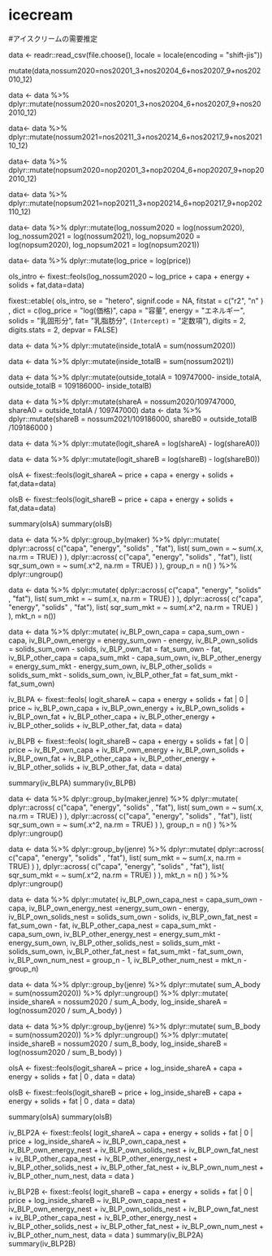 # icecream
#アイスクリームの需要推定

data <- readr::read_csv(file.choose(), locale = locale(encoding = "shift-jis"))

mutate(data,nossum2020=nos20201_3+nos20204_6+nos20207_9+nos202010_12)

data <-
  data %>%
  dplyr::mutate(nossum2020=nos20201_3+nos20204_6+nos20207_9+nos202010_12)

data<-
  data %>%
  dplyr::mutate(nossum2021=nos20211_3+nos20214_6+nos20217_9+nos202110_12)


data<-
  data %>%
  dplyr::mutate(nopsum2020=nop20201_3+nop20204_6+nop20207_9+nop202010_12)

data<-
  data %>%
  dplyr::mutate(nopsum2021=nop20211_3+nop20214_6+nop20217_9+nop202110_12)

data<-
  data %>%
  dplyr::mutate(log_nossum2020 = log(nossum2020),
                log_nossum2021 = log(nossum2021),
                log_nopsum2020 = log(nopsum2020),
                log_nopsum2021 = log(nopsum2021))

data<-
  data %>%
  dplyr::mutate(log_price = log(price))


ols_intro <-
  fixest::feols(log_nossum2020 ~ log_price + capa + energy + solids + fat,data=data)

fixest::etable( ols_intro, 
                se = "hetero",
                signif.code = NA, 
                fitstat = c("r2", "n" ) , 
                dict = c(log_price = "log(価格)",
                         capa = "容量",
                         energy = "エネルギー",
                         solids = "乳固形分",
                         fat= "乳脂肪分",
                         `(Intercept)` = "定数項"),
                digits = 2,
                digits.stats = 2,
                depvar = FALSE)

data <-
  data %>%
  dplyr::mutate(inside_totalA = sum(nossum2020)) 

data <-
  data %>%
  dplyr::mutate(inside_totalB = sum(nossum2021)) 

data <-
  data %>%
  dplyr::mutate(outside_totalA = 109747000- inside_totalA,
                outside_totalB = 109186000- inside_totalB)

data <-
  data %>%
  dplyr::mutate(shareA =  nossum2020/109747000,
                shareA0 = outside_totalA / 109747000) 
data <-
  data %>%  
  dplyr::mutate(shareB =  nossum2021/109186000,
                shareB0 = outside_totalB /109186000 )

data <-
  data %>%
  dplyr::mutate(logit_shareA = log(shareA) - log(shareA0))

data <-
  data %>%
  dplyr::mutate(logit_shareB = log(shareB) - log(shareB0))

olsA <-
  fixest::feols(logit_shareA ~ price + capa + energy + solids + fat,data=data)

olsB <-
  fixest::feols(logit_shareB ~ price + capa + energy + solids + fat,data=data)

summary(olsA)
summary(olsB)

data <-
  data %>%
  dplyr::group_by(maker) %>%
  dplyr::mutate(
    dplyr::across( c("capa", "energy", "solids" , "fat"),
                   list( sum_own = ~ sum(.x, na.rm = TRUE) )   ),
    dplyr::across( c("capa", "energy", "solids" , "fat"),
                   list( sqr_sum_own = ~ sum(.x^2, na.rm = TRUE) ) ),
    group_n = n()
  ) %>%
  dplyr::ungroup()

data <- 
  data %>% 
  dplyr::mutate( 
    dplyr::across( c("capa", "energy", "solids" , "fat"),
                   list( sum_mkt = ~ sum(.x, na.rm = TRUE) )  ),
    dplyr::across( c("capa", "energy", "solids" , "fat"),
                   list( sqr_sum_mkt = ~ sum(.x^2, na.rm = TRUE) )    ),
    mkt_n = n())

data <- 
  data %>% 
  dplyr::mutate(
    iv_BLP_own_capa = capa_sum_own - capa,
    iv_BLP_own_energy = energy_sum_own - energy,
    iv_BLP_own_solids = solids_sum_own - solids,
    iv_BLP_own_fat = fat_sum_own - fat,
    iv_BLP_other_capa = capa_sum_mkt - capa_sum_own,
    iv_BLP_other_energy = energy_sum_mkt - energy_sum_own,
    iv_BLP_other_solids = solids_sum_mkt - solids_sum_own,
    iv_BLP_other_fat = fat_sum_mkt - fat_sum_own) 

iv_BLPA <-
  fixest::feols(
    logit_shareA ~ capa + energy + solids + fat | 0 |
      price ~ iv_BLP_own_capa + iv_BLP_own_energy + iv_BLP_own_solids + iv_BLP_own_fat + 
      iv_BLP_other_capa + iv_BLP_other_energy + iv_BLP_other_solids + iv_BLP_other_fat,
    data = data)

iv_BLPB <-
  fixest::feols(
    logit_shareB ~ capa + energy + solids + fat | 0 |
      price ~ iv_BLP_own_capa + iv_BLP_own_energy + iv_BLP_own_solids + iv_BLP_own_fat + 
      iv_BLP_other_capa + iv_BLP_other_energy + iv_BLP_other_solids + iv_BLP_other_fat,
    data = data)

summary(iv_BLPA)
summary(iv_BLPB)

data <-
  data %>%
  dplyr::group_by(maker,jenre) %>%
  dplyr::mutate(
    dplyr::across( c("capa", "energy", "solids" , "fat"),
                   list( sum_own = ~ sum(.x, na.rm = TRUE) )   ),
    dplyr::across( c("capa", "energy", "solids" , "fat"),
                   list( sqr_sum_own = ~ sum(.x^2, na.rm = TRUE) ) ),
    group_n = n()
  ) %>%
  dplyr::ungroup()

data <- 
  data %>% 
  dplyr::group_by(jenre) %>%
  dplyr::mutate( 
    dplyr::across( c("capa", "energy", "solids" , "fat"),
                   list( sum_mkt = ~ sum(.x, na.rm = TRUE) )  ),
    dplyr::across( c("capa", "energy", "solids" , "fat"),
                   list( sqr_sum_mkt = ~ sum(.x^2, na.rm = TRUE) )    ),
    mkt_n = n()
  ) %>%
  dplyr::ungroup() 

data <- 
  data %>% 
  dplyr::mutate(
    iv_BLP_own_capa_nest = capa_sum_own - capa,
    iv_BLP_own_energy_nest =energy_sum_own - energy,
    iv_BLP_own_solids_nest = solids_sum_own - solids,
    iv_BLP_own_fat_nest = fat_sum_own - fat,
    iv_BLP_other_capa_nest = capa_sum_mkt - capa_sum_own,
    iv_BLP_other_energy_nest = energy_sum_mkt - energy_sum_own,
    iv_BLP_other_solids_nest = solids_sum_mkt - solids_sum_own, 
    iv_BLP_other_fat_nest = fat_sum_mkt - fat_sum_own,
    iv_BLP_own_num_nest = group_n - 1, 
    iv_BLP_other_num_nest = mkt_n - group_n) 

data <- 
  data %>% 
  dplyr::group_by(jenre) %>% 
  dplyr::mutate( sum_A_body = sum(nossum2020)) %>% 
  dplyr::ungroup() %>% 
  dplyr::mutate( inside_shareA = nossum2020 / sum_A_body, 
                 log_inside_shareA = log(nossum2020 / sum_A_body) )

data <- 
  data %>% 
  dplyr::group_by(jenre) %>% 
  dplyr::mutate( sum_B_body = sum(nossum2020)) %>% 
  dplyr::ungroup() %>% 
  dplyr::mutate( inside_shareB = nossum2020 / sum_B_body, 
                 log_inside_shareB = log(nossum2020 / sum_B_body) )

olsA <-
  fixest::feols(logit_shareA ~ price + log_inside_shareA + capa + energy + solids + fat | 0 , data = data)

olsB <-
  fixest::feols(logit_shareB ~ price + log_inside_shareB + capa + energy + solids + fat | 0 , data = data)

summary(olsA)
summary(olsB)

iv_BLP2A <-
  fixest::feols(
    logit_shareA ~ capa + energy + solids + fat | 0 |
      price + log_inside_shareA ~ iv_BLP_own_capa_nest + iv_BLP_own_energy_nest + iv_BLP_own_solids_nest + iv_BLP_own_fat_nest + 
      iv_BLP_other_capa_nest + iv_BLP_other_energy_nest + iv_BLP_other_solids_nest + iv_BLP_other_fat_nest + iv_BLP_own_num_nest +  
      iv_BLP_other_num_nest,
    data = data
  )

iv_BLP2B <-
  fixest::feols(
    logit_shareB ~ capa + energy + solids + fat | 0 |
      price + log_inside_shareB ~ iv_BLP_own_capa_nest + iv_BLP_own_energy_nest + iv_BLP_own_solids_nest + iv_BLP_own_fat_nest + 
      iv_BLP_other_capa_nest + iv_BLP_other_energy_nest + iv_BLP_other_solids_nest + iv_BLP_other_fat_nest + iv_BLP_own_num_nest +  
      iv_BLP_other_num_nest,
    data = data
  )
summary(iv_BLP2A)
summary(iv_BLP2B)
